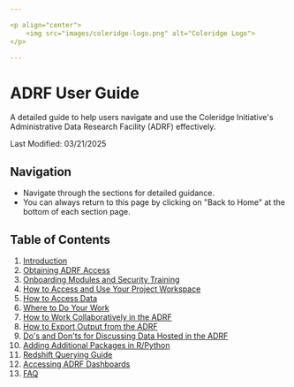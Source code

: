```yaml
---

<p align="center">
    <img src="images/coleridge-logo.png" alt="Coleridge Logo">
</p>

---
```


# ADRF User Guide

A detailed guide to help users navigate and use the Coleridge Initiative's Administrative Data Research Facility (ADRF) effectively.

Last Modified: 03/21/2025

## Navigation
- Navigate through the sections for detailed guidance.
- You can always return to this page by clicking on "Back to Home" at the bottom of each section page.


## Table of Contents
1. [Introduction](01-intro.md)  
2. [Obtaining ADRF Access](02-access.md)  
3. [Onboarding Modules and Security Training](03-onboarding.md)
4. [How to Access and Use Your Project Workspace](04-access-and-use.md)
5. [How to Access Data](05-access-data.md)
6. [Where to Do Your Work](06-where-to-work.md)
7. [How to Work Collaboratively in the ADRF](07-collaborate.md)
8. [How to Export Output from the ADRF](08-export.md)
9. [Do's and Don'ts for Discussing Data Hosted in the ADRF](09-dos-and-donts.md)
10. [Adding Additional Packages in R/Python](10-packages.md)
11. [Redshift Querying Guide](11-querying-guide.md)
12. [Accessing ADRF Dashboards](12-dashboards.md) 
13. [FAQ](#faq)

